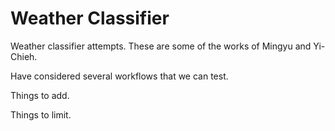 # Weather Classifier
Weather classifier attempts.
These are some of the works of Mingyu and Yi-Chieh.

Have considered several workflows that we can test.

Things to add.

Things to limit.
